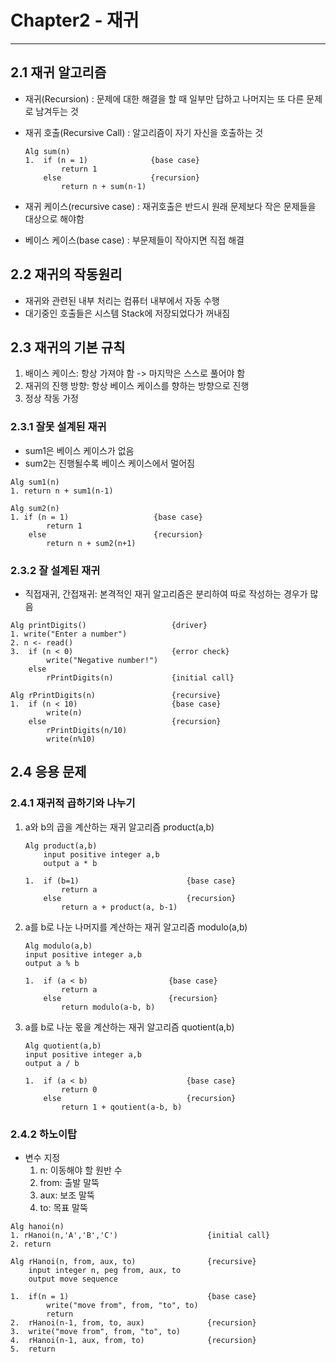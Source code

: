 # **Chapter2 - 재귀**
---

## **2.1 재귀 알고리즘**
- 재귀(Recursion) : 문제에 대한 해결을 할 때 일부만 답하고 나머지는 또 다른 문제로 남겨두는 것
- 재귀 호출(Recursive Call) : 알고리즘이 자기 자신을 호출하는 것
    ```
    Alg sum(n)
    1.  if (n = 1)              {base case}
            return 1
        else                    {recursion}
            return n + sum(n-1)
    ```

- 재귀 케이스(recursive case) : 재귀호출은 반드시 원래 문제보다 작은 문제들을 대상으로 해야함
- 베이스 케이스(base case) : 부문제들이 작아지면 직접 해결

## **2.2 재귀의 작동원리**
- 재귀와 관련된 내부 처리는 컴퓨터 내부에서 자동 수행
- 대기중인 호출들은 시스템 Stack에 저장되었다가 꺼내짐

## **2.3 재귀의 기본 규칙**
1. 배이스 케이스: 항상 가져야 함 -> 마지막은 스스로 풀어야 함
2. 재귀의 진행 방향: 항상 베이스 케이스를 향하는 방향으로 진행
3. 정상 작동 가정

### 2.3.1 잘못 설계된 재귀
- sum1은 베이스 케이스가 없음
- sum2는 진행될수록 베이스 케이스에서 멀어짐
```
Alg sum1(n)
1. return n + sum1(n-1)

Alg sum2(n)
1. if (n = 1)                   {base case}
        return 1
    else                        {recursion}
        return n + sum2(n+1)
```

### 2.3.2 잘 설계된 재귀
- 직접재귀, 간접재귀: 본격적인 재귀 알고리즘은 분리하여 따로 작성하는 경우가 많음
```
Alg printDigits()                   {driver}
1. write("Enter a number")
2. n <- read()
3.  if (n < 0)                      {error check}
        write("Negative number!")
    else
        rPrintDigits(n)             {initial call}

Alg rPrintDigits(n)                 {recursive}
1.  if (n < 10)                     {base case}
        write(n)
    else                            {recursion}
        rPrintDigits(n/10)
        write(n%10)
```

## **2.4 응용 문제**

### **2.4.1 재귀적 곱하기와 나누기**
1. a와 b의 곱을 계산하는 재귀 알고리즘 product(a,b)
    ```
    Alg product(a,b)
        input positive integer a,b
        output a * b

    1.  if (b=1)                        {base case}
            return a
        else                            {recursion}
            return a + product(a, b-1) 
    ```

2. a를 b로 나눈 나머지를 계산하는 재귀 알고리즘 modulo(a,b)
    ```
    Alg modulo(a,b)
    input positive integer a,b
    output a % b

    1.  if (a < b)                  {base case}
            return a
        else                        {recursion}
            return modulo(a-b, b)
    ```

3. a를 b로 나눈 몫을 계산하는 재귀 알고리즘 quotient(a,b)
    ```
    Alg quotient(a,b)
    input positive integer a,b
    output a / b

    1.  if (a < b)                      {base case}
            return 0
        else                            {recursion}
            return 1 + qoutient(a-b, b)
    ```


### **2.4.2 하노이탑**
- 변수 지정
    1. n: 이동해야 할 원반 수
    2. from: 출발 말뚝
    3. aux: 보조 말뚝
    4. to: 목표 말뚝

```
Alg hanoi(n)
1. rHanoi(n,'A','B','C')                    {initial call}
2. return

Alg rHanoi(n, from, aux, to)                {recursive}
    input integer n, peg from, aux, to
    output move sequence

1.  if(n = 1)                               {base case}
        write("move from", from, "to", to)
        return
2.  rHanoi(n-1, from, to, aux)              {recursion}
3.  write("move from", from, "to", to)
4.  rHanoi(n-1, aux, from, to)              {recursion}
5.  return 
```